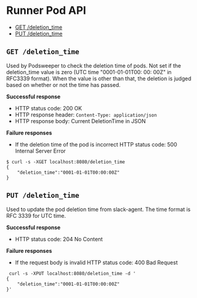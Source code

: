 Runner Pod API
==============

* [GET /deletion_time](#getdeletiontime)
* [PUT /deletion_time](#putdeletiontime)

## <a name="getdeletiontime" />`GET /deletion_time`

Used by Podsweeper to check the deletion time of pods.
Not set if the deletion_time value is zero (UTC time "0001-01-01T00: 00: 00Z" in RFC3339 format).
When the value is other than that, the deletion is judged based on whether
or not the time has passed. 

**Successful response**

- HTTP status code: 200 OK
- HTTP response header: `Content-Type: application/json`
- HTTP response body: Current DeletionTime in JSON

**Failure responses**

- If the deletion time of the pod is incorrect
  HTTP status code: 500 Internal Server Error

```console
$ curl -s -XGET localhost:8080/deletion_time
{
	"deletion_time":"0001-01-01T00:00:00Z"
}
```

## <a name="putdeletiontime" />`PUT /deletion_time`

Used to update the pod deletion time from slack-agent. The time format is RFC 3339
for UTC time.

**Successful response**

- HTTP status code: 204 No Content

**Failure responses**

- If the request body is invalid 
  HTTP status code: 400 Bad Request

```console
 curl -s -XPUT localhost:8080/deletion_time -d '
{
	"deletion_time":"0001-01-01T00:00:00Z"
}'
```
